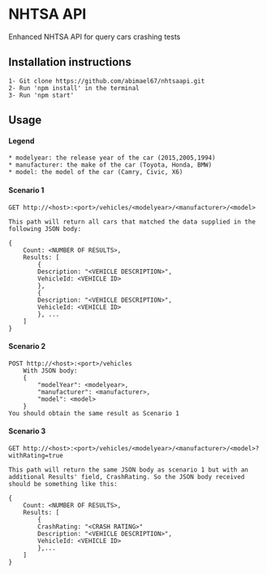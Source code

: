 # NHTSA API
 Enhanced NHTSA API for query cars crashing tests

## Installation instructions
    1- Git clone https://github.com/abimael67/nhtsaapi.git
    2- Run 'npm install' in the terminal
    3- Run 'npm start'

## Usage
#### Legend
    * modelyear: the release year of the car (2015,2005,1994)
    * manufacturer: the make of the car (Toyota, Honda, BMW)
    * model: the model of the car (Camry, Civic, X6)
#### Scenario 1
    GET http://<host>:<port>/vehicles/<modelyear>/<manufacturer>/<model>

    This path will return all cars that matched the data supplied in the following JSON body:

    {
        Count: <NUMBER OF RESULTS>,
        Results: [
            {
            Description: "<VEHICLE DESCRIPTION>",
            VehicleId: <VEHICLE ID>
            },
            {
            Description: "<VEHICLE DESCRIPTION>",
            VehicleId: <VEHICLE ID>
            }, ...
        ]
    }
#### Scenario 2
    POST http://<host>:<port>/vehicles
        With JSON body:
        {
            "modelYear": <modelyear>,
            "manufacturer": <manufacturer>,
            "model": <model>
        }
    You should obtain the same result as Scenario 1

#### Scenario 3
    GET http://<host>:<port>/vehicles/<modelyear>/<manufacturer>/<model>?withRating=true

    This path will return the same JSON body as scenario 1 but with an additional Results' field, CrashRating. So the JSON body received should be something like this:

    {
        Count: <NUMBER OF RESULTS>,
        Results: [
            {
            CrashRating: "<CRASH RATING>"
            Description: "<VEHICLE DESCRIPTION>",
            VehicleId: <VEHICLE ID>
            },...
        ]
    }
    